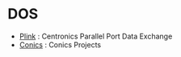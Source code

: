 # DOS
* [Plink](https://github.com/cyring/Tips/blob/master/Programming/DOS/Plink.c) : Centronics Parallel Port Data Exchange  
* [Conics](Conics/Conics.md) : Conics Projects
